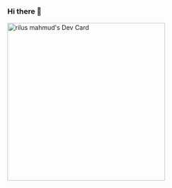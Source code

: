 ### Hi there 👋

<!--
**RilusMahmud/RilusMahmud** is a ✨ _special_ ✨ repository because its `README.md` (this file) appears on your GitHub profile.

Here are some ideas to get you started:

- 🔭 I’m currently working on ...
- 🌱 I’m currently learning ...
- 👯 I’m looking to collaborate on ...
- 🤔 I’m looking for help with ...
- 💬 Ask me about ...
- 📫 How to reach me: ...
- 😄 Pronouns: ...
- ⚡ Fun fact: ...
-->

<a href="https://app.daily.dev/rilusmahmud"><img src="https://api.daily.dev/devcards/v2/AxfimK6qkrLL2Y4eVrl8S.png?type=default&r=h5r" width="356" alt="rilus mahmud's Dev Card"/></a>
